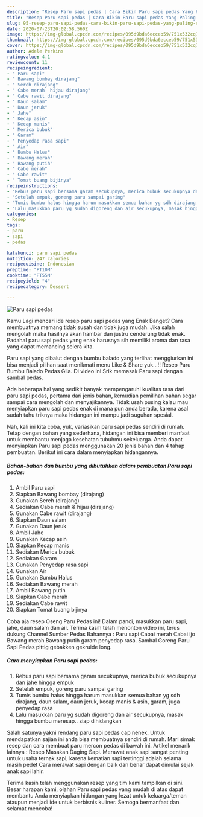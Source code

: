 ```yaml
---
description: "Resep Paru sapi pedas | Cara Bikin Paru sapi pedas Yang Paling Enak"
title: "Resep Paru sapi pedas | Cara Bikin Paru sapi pedas Yang Paling Enak"
slug: 95-resep-paru-sapi-pedas-cara-bikin-paru-sapi-pedas-yang-paling-enak
date: 2020-07-23T20:02:58.560Z
image: https://img-global.cpcdn.com/recipes/095d9bda6ecceb59/751x532cq70/paru-sapi-pedas-foto-resep-utama.jpg
thumbnail: https://img-global.cpcdn.com/recipes/095d9bda6ecceb59/751x532cq70/paru-sapi-pedas-foto-resep-utama.jpg
cover: https://img-global.cpcdn.com/recipes/095d9bda6ecceb59/751x532cq70/paru-sapi-pedas-foto-resep-utama.jpg
author: Adele Perkins
ratingvalue: 4.1
reviewcount: 11
recipeingredient:
- " Paru sapi"
- " Bawang bombay dirajang"
- " Sereh dirajang"
- " Cabe merah  hijau dirajang"
- " Cabe rawit dirajang"
- " Daun salam"
- " Daun jeruk"
- " Jahe"
- " Kecap asin"
- " Kecap manis"
- " Merica bubuk"
- " Garam"
- " Penyedap rasa sapi"
- " Air"
- " Bumbu Halus"
- " Bawang merah"
- " Bawang putih"
- " Cabe merah"
- " Cabe rawit"
- " Tomat buang bijinya"
recipeinstructions:
- "Rebus paru sapi bersama garam secukupnya, merica bubuk secukupnya dan jahe hingga empuk"
- "Setelah empuk, goreng paru sampai garing"
- "Tumis bumbu halus hingga harum masukkan semua bahan yg sdh dirajang, daun salam, daun jeruk, kecap manis &amp; asin, garam, juga penyedap rasa"
- "Lalu masukkan paru yg sudah digoreng dan air secukupnya, masak hingga bumbu meresap.. siap dihidangkan"
categories:
- Resep
tags:
- paru
- sapi
- pedas

katakunci: paru sapi pedas 
nutrition: 247 calories
recipecuisine: Indonesian
preptime: "PT10M"
cooktime: "PT55M"
recipeyield: "4"
recipecategory: Dessert

---
```



![Paru sapi pedas](https://img-global.cpcdn.com/recipes/095d9bda6ecceb59/751x532cq70/paru-sapi-pedas-foto-resep-utama.jpg)

Kamu Lagi mencari ide resep paru sapi pedas yang Enak Banget? Cara membuatnya memang tidak susah dan tidak juga mudah. Jika salah mengolah maka hasilnya akan hambar dan justru cenderung tidak enak. Padahal paru sapi pedas yang enak harusnya sih memiliki aroma dan rasa yang dapat memancing selera kita.

Paru sapi yang dibalut dengan bumbu balado yang terlihat menggiurkan ini bisa menjadi pilihan saat menikmati menu Like &amp; Share yuk…!! Resep Paru Bumbu Balado Pedas Gila. Di video ini Srik memasak Paru sapi dengan sambal pedas.

Ada beberapa hal yang sedikit banyak mempengaruhi kualitas rasa dari paru sapi pedas, pertama dari jenis bahan, kemudian pemilihan bahan segar sampai cara mengolah dan menyajikannya. Tidak usah pusing kalau mau menyiapkan paru sapi pedas enak di mana pun anda berada, karena asal sudah tahu triknya maka hidangan ini mampu jadi suguhan spesial.


Nah, kali ini kita coba, yuk, variasikan paru sapi pedas sendiri di rumah. Tetap dengan bahan yang sederhana, hidangan ini bisa memberi manfaat untuk membantu menjaga kesehatan tubuhmu sekeluarga. Anda dapat menyiapkan Paru sapi pedas menggunakan 20 jenis bahan dan 4 tahap pembuatan. Berikut ini cara dalam menyiapkan hidangannya.

<!--inarticleads1-->

##### Bahan-bahan dan bumbu yang dibutuhkan dalam pembuatan Paru sapi pedas:

1. Ambil  Paru sapi
1. Siapkan  Bawang bombay (dirajang)
1. Gunakan  Sereh (dirajang)
1. Sediakan  Cabe merah &amp; hijau (dirajang)
1. Gunakan  Cabe rawit (dirajang)
1. Siapkan  Daun salam
1. Gunakan  Daun jeruk
1. Ambil  Jahe
1. Gunakan  Kecap asin
1. Siapkan  Kecap manis
1. Sediakan  Merica bubuk
1. Sediakan  Garam
1. Gunakan  Penyedap rasa sapi
1. Gunakan  Air
1. Gunakan  Bumbu Halus
1. Sediakan  Bawang merah
1. Ambil  Bawang putih
1. Siapkan  Cabe merah
1. Sediakan  Cabe rawit
1. Siapkan  Tomat buang bijinya


Coba aja resep Oseng Paru Pedas ini! Dalam panci, masukkan paru sapi, jahe, daun salam dan air. Terima kasih telah menonton video ini, terus dukung Channel Sumber Pedas Bahannya : Paru sapi Cabai merah Cabai ijo Bawang merah Bawang putih garam penyedap rasa. Sambal Goreng Paru Sapi Pedas pittig gebakken gekruide long. 

<!--inarticleads2-->

##### Cara menyiapkan Paru sapi pedas:

1. Rebus paru sapi bersama garam secukupnya, merica bubuk secukupnya dan jahe hingga empuk
1. Setelah empuk, goreng paru sampai garing
1. Tumis bumbu halus hingga harum masukkan semua bahan yg sdh dirajang, daun salam, daun jeruk, kecap manis &amp; asin, garam, juga penyedap rasa
1. Lalu masukkan paru yg sudah digoreng dan air secukupnya, masak hingga bumbu meresap.. siap dihidangkan


Salah satunya yakni rendang paru sapi pedas cap nenek. Untuk mendapatkan sajian ini anda bisa membuatnya sendiri di rumah. Mari simak resep dan cara membuat paru mercon pedas di bawah ini. Artikel menarik lainnya : Resep Masakan Daging Sapi. Merawat anak sapi sangat penting untuk usaha ternak sapi, karena kematian sapi tertinggi adalah selama masih pedet Cara merawat sapi dengan baik dan benar dapat dimulai sejak anak sapi lahir. 

Terima kasih telah menggunakan resep yang tim kami tampilkan di sini. Besar harapan kami, olahan Paru sapi pedas yang mudah di atas dapat membantu Anda menyiapkan hidangan yang lezat untuk keluarga/teman ataupun menjadi ide untuk berbisnis kuliner. Semoga bermanfaat dan selamat mencoba!
